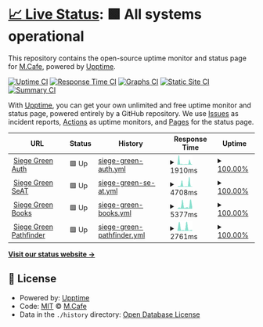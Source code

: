 # [📈 Live Status](https://status.siege-green.com): <!--live status--> **🟩 All systems operational**

This repository contains the open-source uptime monitor and status page for [M.Cafe](https://side5.net), powered by [Upptime](https://github.com/upptime/upptime).

[![Uptime CI](https://github.com/meloncafe/upptime/workflows/Uptime%20CI/badge.svg)](https://github.com/meloncafe/upptime/actions?query=workflow%3A%22Uptime+CI%22)
[![Response Time CI](https://github.com/meloncafe/upptime/workflows/Response%20Time%20CI/badge.svg)](https://github.com/meloncafe/upptime/actions?query=workflow%3A%22Response+Time+CI%22)
[![Graphs CI](https://github.com/meloncafe/upptime/workflows/Graphs%20CI/badge.svg)](https://github.com/meloncafe/upptime/actions?query=workflow%3A%22Graphs+CI%22)
[![Static Site CI](https://github.com/meloncafe/upptime/workflows/Static%20Site%20CI/badge.svg)](https://github.com/meloncafe/upptime/actions?query=workflow%3A%22Static+Site+CI%22)
[![Summary CI](https://github.com/meloncafe/upptime/workflows/Summary%20CI/badge.svg)](https://github.com/meloncafe/upptime/actions?query=workflow%3A%22Summary+CI%22)

With [Upptime](https://upptime.js.org), you can get your own unlimited and free uptime monitor and status page, powered entirely by a GitHub repository. We use [Issues](https://github.com/meloncafe/upptime/issues) as incident reports, [Actions](https://github.com/meloncafe/upptime/actions) as uptime monitors, and [Pages](https://status.siege-green.com) for the status page.

<!--start: status pages-->
<!-- This summary is generated by Upptime (https://github.com/upptime/upptime) -->
<!-- Do not edit this manually, your changes will be overwritten -->
<!-- prettier-ignore -->
| URL | Status | History | Response Time | Uptime |
| --- | ------ | ------- | ------------- | ------ |
| <img alt="" src="https://icons.duckduckgo.com/ip3/auth.siege-green.com.ico" height="13"> [Siege Green Auth](https://auth.siege-green.com) | 🟩 Up | [siege-green-auth.yml](https://github.com/meloncafe/status-sggrn-upptime/commits/HEAD/history/siege-green-auth.yml) | <details><summary><img alt="Response time graph" src="./graphs/siege-green-auth/response-time-week.png" height="20"> 1910ms</summary><br><a href="https://status.siege-green.com/history/siege-green-auth"><img alt="Response time 3130" src="https://img.shields.io/endpoint?url=https%3A%2F%2Fraw.githubusercontent.com%2Fmeloncafe%2Fstatus-sggrn-upptime%2FHEAD%2Fapi%2Fsiege-green-auth%2Fresponse-time.json"></a><br><a href="https://status.siege-green.com/history/siege-green-auth"><img alt="24-hour response time 4525" src="https://img.shields.io/endpoint?url=https%3A%2F%2Fraw.githubusercontent.com%2Fmeloncafe%2Fstatus-sggrn-upptime%2FHEAD%2Fapi%2Fsiege-green-auth%2Fresponse-time-day.json"></a><br><a href="https://status.siege-green.com/history/siege-green-auth"><img alt="7-day response time 1910" src="https://img.shields.io/endpoint?url=https%3A%2F%2Fraw.githubusercontent.com%2Fmeloncafe%2Fstatus-sggrn-upptime%2FHEAD%2Fapi%2Fsiege-green-auth%2Fresponse-time-week.json"></a><br><a href="https://status.siege-green.com/history/siege-green-auth"><img alt="30-day response time 3976" src="https://img.shields.io/endpoint?url=https%3A%2F%2Fraw.githubusercontent.com%2Fmeloncafe%2Fstatus-sggrn-upptime%2FHEAD%2Fapi%2Fsiege-green-auth%2Fresponse-time-month.json"></a><br><a href="https://status.siege-green.com/history/siege-green-auth"><img alt="1-year response time 3130" src="https://img.shields.io/endpoint?url=https%3A%2F%2Fraw.githubusercontent.com%2Fmeloncafe%2Fstatus-sggrn-upptime%2FHEAD%2Fapi%2Fsiege-green-auth%2Fresponse-time-year.json"></a></details> | <details><summary><a href="https://status.siege-green.com/history/siege-green-auth">100.00%</a></summary><a href="https://status.siege-green.com/history/siege-green-auth"><img alt="All-time uptime 88.45%" src="https://img.shields.io/endpoint?url=https%3A%2F%2Fraw.githubusercontent.com%2Fmeloncafe%2Fstatus-sggrn-upptime%2FHEAD%2Fapi%2Fsiege-green-auth%2Fuptime.json"></a><br><a href="https://status.siege-green.com/history/siege-green-auth"><img alt="24-hour uptime 100.00%" src="https://img.shields.io/endpoint?url=https%3A%2F%2Fraw.githubusercontent.com%2Fmeloncafe%2Fstatus-sggrn-upptime%2FHEAD%2Fapi%2Fsiege-green-auth%2Fuptime-day.json"></a><br><a href="https://status.siege-green.com/history/siege-green-auth"><img alt="7-day uptime 100.00%" src="https://img.shields.io/endpoint?url=https%3A%2F%2Fraw.githubusercontent.com%2Fmeloncafe%2Fstatus-sggrn-upptime%2FHEAD%2Fapi%2Fsiege-green-auth%2Fuptime-week.json"></a><br><a href="https://status.siege-green.com/history/siege-green-auth"><img alt="30-day uptime 97.80%" src="https://img.shields.io/endpoint?url=https%3A%2F%2Fraw.githubusercontent.com%2Fmeloncafe%2Fstatus-sggrn-upptime%2FHEAD%2Fapi%2Fsiege-green-auth%2Fuptime-month.json"></a><br><a href="https://status.siege-green.com/history/siege-green-auth"><img alt="1-year uptime 88.45%" src="https://img.shields.io/endpoint?url=https%3A%2F%2Fraw.githubusercontent.com%2Fmeloncafe%2Fstatus-sggrn-upptime%2FHEAD%2Fapi%2Fsiege-green-auth%2Fuptime-year.json"></a></details>
| <img alt="" src="https://icons.duckduckgo.com/ip3/seat.siege-green.com.ico" height="13"> [Siege Green SeAT](https://seat.siege-green.com) | 🟩 Up | [siege-green-se-at.yml](https://github.com/meloncafe/status-sggrn-upptime/commits/HEAD/history/siege-green-se-at.yml) | <details><summary><img alt="Response time graph" src="./graphs/siege-green-se-at/response-time-week.png" height="20"> 4708ms</summary><br><a href="https://status.siege-green.com/history/siege-green-se-at"><img alt="Response time 1997" src="https://img.shields.io/endpoint?url=https%3A%2F%2Fraw.githubusercontent.com%2Fmeloncafe%2Fstatus-sggrn-upptime%2FHEAD%2Fapi%2Fsiege-green-se-at%2Fresponse-time.json"></a><br><a href="https://status.siege-green.com/history/siege-green-se-at"><img alt="24-hour response time 991" src="https://img.shields.io/endpoint?url=https%3A%2F%2Fraw.githubusercontent.com%2Fmeloncafe%2Fstatus-sggrn-upptime%2FHEAD%2Fapi%2Fsiege-green-se-at%2Fresponse-time-day.json"></a><br><a href="https://status.siege-green.com/history/siege-green-se-at"><img alt="7-day response time 4708" src="https://img.shields.io/endpoint?url=https%3A%2F%2Fraw.githubusercontent.com%2Fmeloncafe%2Fstatus-sggrn-upptime%2FHEAD%2Fapi%2Fsiege-green-se-at%2Fresponse-time-week.json"></a><br><a href="https://status.siege-green.com/history/siege-green-se-at"><img alt="30-day response time 4089" src="https://img.shields.io/endpoint?url=https%3A%2F%2Fraw.githubusercontent.com%2Fmeloncafe%2Fstatus-sggrn-upptime%2FHEAD%2Fapi%2Fsiege-green-se-at%2Fresponse-time-month.json"></a><br><a href="https://status.siege-green.com/history/siege-green-se-at"><img alt="1-year response time 1997" src="https://img.shields.io/endpoint?url=https%3A%2F%2Fraw.githubusercontent.com%2Fmeloncafe%2Fstatus-sggrn-upptime%2FHEAD%2Fapi%2Fsiege-green-se-at%2Fresponse-time-year.json"></a></details> | <details><summary><a href="https://status.siege-green.com/history/siege-green-se-at">100.00%</a></summary><a href="https://status.siege-green.com/history/siege-green-se-at"><img alt="All-time uptime 87.02%" src="https://img.shields.io/endpoint?url=https%3A%2F%2Fraw.githubusercontent.com%2Fmeloncafe%2Fstatus-sggrn-upptime%2FHEAD%2Fapi%2Fsiege-green-se-at%2Fuptime.json"></a><br><a href="https://status.siege-green.com/history/siege-green-se-at"><img alt="24-hour uptime 100.00%" src="https://img.shields.io/endpoint?url=https%3A%2F%2Fraw.githubusercontent.com%2Fmeloncafe%2Fstatus-sggrn-upptime%2FHEAD%2Fapi%2Fsiege-green-se-at%2Fuptime-day.json"></a><br><a href="https://status.siege-green.com/history/siege-green-se-at"><img alt="7-day uptime 100.00%" src="https://img.shields.io/endpoint?url=https%3A%2F%2Fraw.githubusercontent.com%2Fmeloncafe%2Fstatus-sggrn-upptime%2FHEAD%2Fapi%2Fsiege-green-se-at%2Fuptime-week.json"></a><br><a href="https://status.siege-green.com/history/siege-green-se-at"><img alt="30-day uptime 88.38%" src="https://img.shields.io/endpoint?url=https%3A%2F%2Fraw.githubusercontent.com%2Fmeloncafe%2Fstatus-sggrn-upptime%2FHEAD%2Fapi%2Fsiege-green-se-at%2Fuptime-month.json"></a><br><a href="https://status.siege-green.com/history/siege-green-se-at"><img alt="1-year uptime 87.02%" src="https://img.shields.io/endpoint?url=https%3A%2F%2Fraw.githubusercontent.com%2Fmeloncafe%2Fstatus-sggrn-upptime%2FHEAD%2Fapi%2Fsiege-green-se-at%2Fuptime-year.json"></a></details>
| <img alt="" src="https://icons.duckduckgo.com/ip3/book.siege-green.com.ico" height="13"> [Siege Green Books](https://book.siege-green.com) | 🟩 Up | [siege-green-books.yml](https://github.com/meloncafe/status-sggrn-upptime/commits/HEAD/history/siege-green-books.yml) | <details><summary><img alt="Response time graph" src="./graphs/siege-green-books/response-time-week.png" height="20"> 5377ms</summary><br><a href="https://status.siege-green.com/history/siege-green-books"><img alt="Response time 1939" src="https://img.shields.io/endpoint?url=https%3A%2F%2Fraw.githubusercontent.com%2Fmeloncafe%2Fstatus-sggrn-upptime%2FHEAD%2Fapi%2Fsiege-green-books%2Fresponse-time.json"></a><br><a href="https://status.siege-green.com/history/siege-green-books"><img alt="24-hour response time 2196" src="https://img.shields.io/endpoint?url=https%3A%2F%2Fraw.githubusercontent.com%2Fmeloncafe%2Fstatus-sggrn-upptime%2FHEAD%2Fapi%2Fsiege-green-books%2Fresponse-time-day.json"></a><br><a href="https://status.siege-green.com/history/siege-green-books"><img alt="7-day response time 5377" src="https://img.shields.io/endpoint?url=https%3A%2F%2Fraw.githubusercontent.com%2Fmeloncafe%2Fstatus-sggrn-upptime%2FHEAD%2Fapi%2Fsiege-green-books%2Fresponse-time-week.json"></a><br><a href="https://status.siege-green.com/history/siege-green-books"><img alt="30-day response time 3315" src="https://img.shields.io/endpoint?url=https%3A%2F%2Fraw.githubusercontent.com%2Fmeloncafe%2Fstatus-sggrn-upptime%2FHEAD%2Fapi%2Fsiege-green-books%2Fresponse-time-month.json"></a><br><a href="https://status.siege-green.com/history/siege-green-books"><img alt="1-year response time 1939" src="https://img.shields.io/endpoint?url=https%3A%2F%2Fraw.githubusercontent.com%2Fmeloncafe%2Fstatus-sggrn-upptime%2FHEAD%2Fapi%2Fsiege-green-books%2Fresponse-time-year.json"></a></details> | <details><summary><a href="https://status.siege-green.com/history/siege-green-books">100.00%</a></summary><a href="https://status.siege-green.com/history/siege-green-books"><img alt="All-time uptime 89.38%" src="https://img.shields.io/endpoint?url=https%3A%2F%2Fraw.githubusercontent.com%2Fmeloncafe%2Fstatus-sggrn-upptime%2FHEAD%2Fapi%2Fsiege-green-books%2Fuptime.json"></a><br><a href="https://status.siege-green.com/history/siege-green-books"><img alt="24-hour uptime 100.00%" src="https://img.shields.io/endpoint?url=https%3A%2F%2Fraw.githubusercontent.com%2Fmeloncafe%2Fstatus-sggrn-upptime%2FHEAD%2Fapi%2Fsiege-green-books%2Fuptime-day.json"></a><br><a href="https://status.siege-green.com/history/siege-green-books"><img alt="7-day uptime 100.00%" src="https://img.shields.io/endpoint?url=https%3A%2F%2Fraw.githubusercontent.com%2Fmeloncafe%2Fstatus-sggrn-upptime%2FHEAD%2Fapi%2Fsiege-green-books%2Fuptime-week.json"></a><br><a href="https://status.siege-green.com/history/siege-green-books"><img alt="30-day uptime 100.00%" src="https://img.shields.io/endpoint?url=https%3A%2F%2Fraw.githubusercontent.com%2Fmeloncafe%2Fstatus-sggrn-upptime%2FHEAD%2Fapi%2Fsiege-green-books%2Fuptime-month.json"></a><br><a href="https://status.siege-green.com/history/siege-green-books"><img alt="1-year uptime 89.38%" src="https://img.shields.io/endpoint?url=https%3A%2F%2Fraw.githubusercontent.com%2Fmeloncafe%2Fstatus-sggrn-upptime%2FHEAD%2Fapi%2Fsiege-green-books%2Fuptime-year.json"></a></details>
| <img alt="" src="https://icons.duckduckgo.com/ip3/wh.siege-green.com.ico" height="13"> [Siege Green Pathfinder](https://wh.siege-green.com) | 🟩 Up | [siege-green-pathfinder.yml](https://github.com/meloncafe/status-sggrn-upptime/commits/HEAD/history/siege-green-pathfinder.yml) | <details><summary><img alt="Response time graph" src="./graphs/siege-green-pathfinder/response-time-week.png" height="20"> 2761ms</summary><br><a href="https://status.siege-green.com/history/siege-green-pathfinder"><img alt="Response time 2601" src="https://img.shields.io/endpoint?url=https%3A%2F%2Fraw.githubusercontent.com%2Fmeloncafe%2Fstatus-sggrn-upptime%2FHEAD%2Fapi%2Fsiege-green-pathfinder%2Fresponse-time.json"></a><br><a href="https://status.siege-green.com/history/siege-green-pathfinder"><img alt="24-hour response time 396" src="https://img.shields.io/endpoint?url=https%3A%2F%2Fraw.githubusercontent.com%2Fmeloncafe%2Fstatus-sggrn-upptime%2FHEAD%2Fapi%2Fsiege-green-pathfinder%2Fresponse-time-day.json"></a><br><a href="https://status.siege-green.com/history/siege-green-pathfinder"><img alt="7-day response time 2761" src="https://img.shields.io/endpoint?url=https%3A%2F%2Fraw.githubusercontent.com%2Fmeloncafe%2Fstatus-sggrn-upptime%2FHEAD%2Fapi%2Fsiege-green-pathfinder%2Fresponse-time-week.json"></a><br><a href="https://status.siege-green.com/history/siege-green-pathfinder"><img alt="30-day response time 2275" src="https://img.shields.io/endpoint?url=https%3A%2F%2Fraw.githubusercontent.com%2Fmeloncafe%2Fstatus-sggrn-upptime%2FHEAD%2Fapi%2Fsiege-green-pathfinder%2Fresponse-time-month.json"></a><br><a href="https://status.siege-green.com/history/siege-green-pathfinder"><img alt="1-year response time 2601" src="https://img.shields.io/endpoint?url=https%3A%2F%2Fraw.githubusercontent.com%2Fmeloncafe%2Fstatus-sggrn-upptime%2FHEAD%2Fapi%2Fsiege-green-pathfinder%2Fresponse-time-year.json"></a></details> | <details><summary><a href="https://status.siege-green.com/history/siege-green-pathfinder">100.00%</a></summary><a href="https://status.siege-green.com/history/siege-green-pathfinder"><img alt="All-time uptime 86.98%" src="https://img.shields.io/endpoint?url=https%3A%2F%2Fraw.githubusercontent.com%2Fmeloncafe%2Fstatus-sggrn-upptime%2FHEAD%2Fapi%2Fsiege-green-pathfinder%2Fuptime.json"></a><br><a href="https://status.siege-green.com/history/siege-green-pathfinder"><img alt="24-hour uptime 100.00%" src="https://img.shields.io/endpoint?url=https%3A%2F%2Fraw.githubusercontent.com%2Fmeloncafe%2Fstatus-sggrn-upptime%2FHEAD%2Fapi%2Fsiege-green-pathfinder%2Fuptime-day.json"></a><br><a href="https://status.siege-green.com/history/siege-green-pathfinder"><img alt="7-day uptime 100.00%" src="https://img.shields.io/endpoint?url=https%3A%2F%2Fraw.githubusercontent.com%2Fmeloncafe%2Fstatus-sggrn-upptime%2FHEAD%2Fapi%2Fsiege-green-pathfinder%2Fuptime-week.json"></a><br><a href="https://status.siege-green.com/history/siege-green-pathfinder"><img alt="30-day uptime 94.63%" src="https://img.shields.io/endpoint?url=https%3A%2F%2Fraw.githubusercontent.com%2Fmeloncafe%2Fstatus-sggrn-upptime%2FHEAD%2Fapi%2Fsiege-green-pathfinder%2Fuptime-month.json"></a><br><a href="https://status.siege-green.com/history/siege-green-pathfinder"><img alt="1-year uptime 86.98%" src="https://img.shields.io/endpoint?url=https%3A%2F%2Fraw.githubusercontent.com%2Fmeloncafe%2Fstatus-sggrn-upptime%2FHEAD%2Fapi%2Fsiege-green-pathfinder%2Fuptime-year.json"></a></details>

<!--end: status pages-->

[**Visit our status website →**](https://status.siege-green.com)

## 📄 License

- Powered by: [Upptime](https://github.com/upptime/upptime)
- Code: [MIT](./LICENSE) © [M.Cafe](https://side5.net)
- Data in the `./history` directory: [Open Database License](https://opendatacommons.org/licenses/odbl/1-0/)
